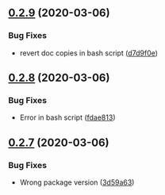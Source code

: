 ## [0.2.9](https://github.com/sarkahn/rltk_unity/compare/v0.2.8...v0.2.9) (2020-03-06)


### Bug Fixes

* revert doc copies in bash script ([d7d9f0e](https://github.com/sarkahn/rltk_unity/commit/d7d9f0ee6e1c771c27eb9a870140243802629ae4))

## [0.2.8](https://github.com/sarkahn/rltk_unity/compare/v0.2.7...v0.2.8) (2020-03-06)


### Bug Fixes

* Error in bash script ([fdae813](https://github.com/sarkahn/rltk_unity/commit/fdae813e7990bfdc5cbbf097bc2aabb14ba38d98))

## [0.2.7](https://github.com/sarkahn/rltk_unity/compare/v0.2.6...v0.2.7) (2020-03-06)


### Bug Fixes

* Wrong package version ([3d59a63](https://github.com/sarkahn/rltk_unity/commit/3d59a63411d15adf26b447e2d7ce2b4efe6103ae))
